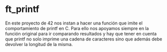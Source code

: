 # ft_printf

En este proyecto de 42 nos instan a hacer una función que imite el comportamiento de printf en C. Para ello nos apoyamos siempre en la función original
para ir comparando resultados y hay que tener en cuenta que printf no solo imprime una cadena de caracteres sino que además debe devolver la
longitud de la misma.
